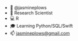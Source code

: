 - 👋 @jasmineplows
- 🔬 Research Scientist
- 💻 R
- 🎓 Learning Python/SQL/Swift
- 📫 jasmineplows@gmail.com

<!---
jasmineplows/jasmineplows is a ✨ special ✨ repository because its `README.md` (this file) appears on your GitHub profile.
You can click the Preview link to take a look at your changes.
--->
